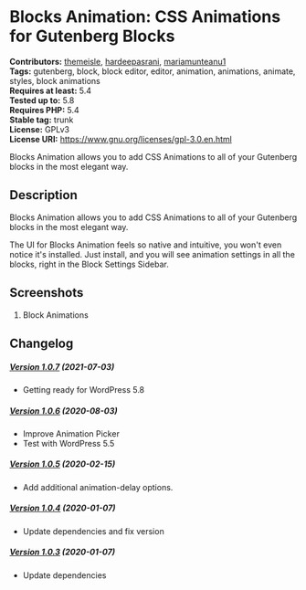 # Blocks Animation: CSS Animations for Gutenberg Blocks #
**Contributors:** [themeisle](https://profiles.wordpress.org/themeisle), [hardeepasrani](https://profiles.wordpress.org/hardeepasrani), [mariamunteanu1](https://profiles.wordpress.org/mariamunteanu1)  
**Tags:** gutenberg, block, block editor, editor, animation, animations, animate, styles, block animations  
**Requires at least:** 5.4  
**Tested up to:** 5.8  
**Requires PHP:** 5.4  
**Stable tag:** trunk  
**License:** GPLv3  
**License URI:** https://www.gnu.org/licenses/gpl-3.0.en.html  

Blocks Animation allows you to add CSS Animations to all of your Gutenberg blocks in the most elegant way.

## Description ##


Blocks Animation allows you to add CSS Animations to all of your Gutenberg blocks in the most elegant way.

The UI for Blocks Animation feels so native and intuitive, you won't even notice it's installed. Just install, and you will see animation settings in all the blocks, right in the Block Settings Sidebar.

## Screenshots ##

1. Block Animations


## Changelog ##

##### [Version 1.0.7](https://github.com/Codeinwp/blocks-animation/compare/v1.0.6...v1.0.7) (2021-07-03)

- Getting ready for WordPress 5.8




##### [Version 1.0.6](https://github.com/Codeinwp/blocks-animation/compare/v1.0.5...v1.0.6) (2020-08-03)

- Improve Animation Picker
- Test with WordPress 5.5




##### [Version 1.0.5](https://github.com/Codeinwp/blocks-animation/compare/v1.0.4...v1.0.5) (2020-02-15)

- Add additional animation-delay options.




##### [Version 1.0.4](https://github.com/Codeinwp/blocks-animation/compare/v1.0.3...v1.0.4) (2020-01-07)

* Update dependencies and fix version




##### [Version 1.0.3](https://github.com/Codeinwp/blocks-animation/compare/v1.0.2...v1.0.3) (2020-01-07)

* Update dependencies


